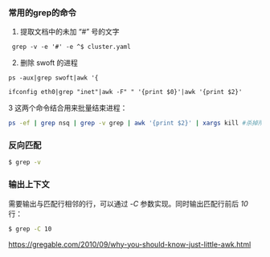 ### 常用的grep的命令

1. 提取文档中的未加 “#” 号的文字
```shell
 grep -v -e '#' -e ^$ cluster.yaml
```

2. 删除 swoft 的进程

```shell
ps -aux|grep swoft|awk '{
```

```shell
ifconfig eth0|grep "inet"|awk -F" " '{print $0}'|awk '{print $2}'
```



3 这两个命令结合用来批量结束进程：

```sh
ps -ef | grep nsq | grep -v grep | awk '{print $2}' | xargs kill #杀掉所有nsq相关进程
```



###  反向匹配

```sh
$ grep -v
```

###  输出上下文

需要输出与匹配行相邻的行，可以通过 *-C* 参数实现。同时输出匹配行前后 *10* 行：

```sh
$ grep -C 10
```





https://gregable.com/2010/09/why-you-should-know-just-little-awk.html

